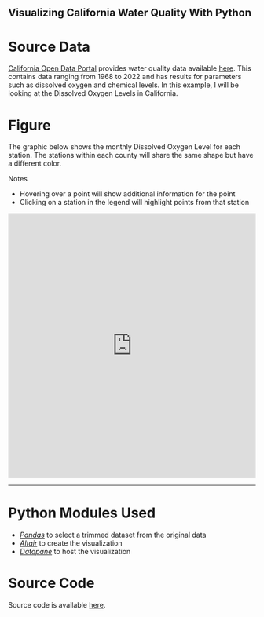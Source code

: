 ## Visualizing California Water Quality With Python

# Source Data
[California Open Data Portal](https://data.ca.gov/) provides water quality data available [here](https://data.ca.gov/dataset/water-quality-data). This contains data ranging from 1968 to 2022 and has results for parameters such as dissolved oxygen and chemical levels. In this example, I will be looking at the Dissolved Oxygen Levels in California.

# Figure 

The graphic below shows the monthly Dissolved Oxygen Level for each station. The stations within each county will share the same shape but have a different color.

Notes
- Hovering over a point will show additional information for the point
- Clicking on a station in the legend will highlight points from that station

<iframe src="https://datapane.com/u/denvernoell/reports/E7yq5g7/water/embed/" width="100%" height="540px" style="border: none;">IFrame not supported</iframe>



---
# Python Modules Used
- *[Pandas](https://pandas.pydata.org/)* to select a trimmed dataset from the original data
- *[Altair](https://altair-viz.github.io/index.html)* to create the visualization
- *[Datapane](https://datapane.com/)* to host the visualization

# Source Code
Source code is available [here](https://github.com/Denvernoell/California-Water-Quality).
